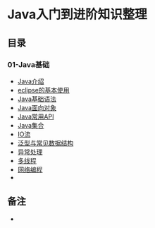 # Java入门到进阶知识整理


## 目录

### 01-Java基础
- [Java介绍](https://github.com/anliux/JAVALearning/blob/master/notes/01-java-base/Java%E4%BB%8B%E7%BB%8D.md)
- [eclipse的基本使用](https://github.com/anliux/JAVALearning/blob/master/notes/01-java-base/eclipse%E7%9A%84%E5%9F%BA%E6%9C%AC%E4%BD%BF%E7%94%A8.md)
- [Java基础语法](https://github.com/anliux/JAVALearning/blob/master/notes/01-java-base/Java%E5%9F%BA%E7%A1%80%E8%AF%AD%E6%B3%95.md)
- [Java面向对象](https://github.com/anliux/JAVALearning/blob/master/notes/01-java-base/Java%E9%9D%A2%E5%90%91%E5%AF%B9%E8%B1%A1.md)
- [Java常用API](https://github.com/anliux/JAVALearncving/blob/master/notes/01-java-base/Java%E5%B8%B8%E7%94%A8API.md)
- [Java集合]()
- [IO流]()
- [泛型与常见数据结构]()
- [异常处理]()
- [多线程]()
- [网络编程]()
- []()





## 备注
- 
